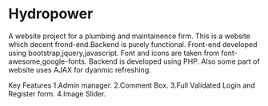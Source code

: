 # Hydropower
A website project for a plumbing and maintainence firm.
This is a website which decent frond-end.Backend is purely functional.
Front-end developed using bootstrap,jquery,javascript.
Font and icons are taken from font-awesome,google-fonts.
Backend is developed using PHP.
Also some part of website uses AJAX for dyanmic refreshing.

Key Features
1.Admin manager.
2.Comment Box.
3.Full Validated Login and Register form.
4.Image Slider.
